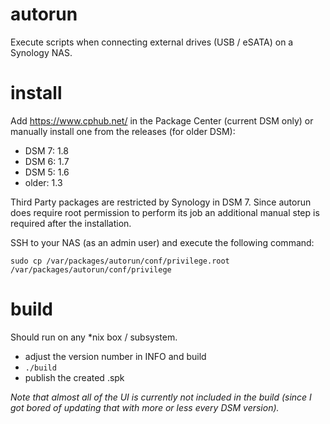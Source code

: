 # autorun
Execute scripts when connecting external drives (USB / eSATA) on a Synology NAS.


# install
Add https://www.cphub.net/ in the Package Center (current DSM only) or manually install one from the releases (for older DSM):

* DSM 7: 1.8
* DSM 6: 1.7
* DSM 5: 1.6
* older: 1.3

Third Party packages are restricted by Synology in DSM 7. Since autorun does require root 
permission to perform its job an additional manual step is required after the installation.

SSH to your NAS (as an admin user) and execute the following command:

```shell
sudo cp /var/packages/autorun/conf/privilege.root /var/packages/autorun/conf/privilege
```


# build
Should run on any *nix box / subsystem.

* adjust the version number in INFO and build
* `./build`
* publish the created .spk

*Note that almost all of the UI is currently not included in the build (since I got bored of updating that with more or less every DSM version).*
